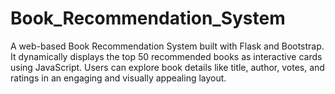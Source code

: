 # Book_Recommendation_System
A web-based Book Recommendation System built with Flask and Bootstrap. It dynamically displays the top 50 recommended books as interactive cards using JavaScript. Users can explore book details like title, author, votes, and ratings in an engaging and visually appealing layout.
